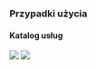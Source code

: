 ### Przypadki użycia

#### Katalog usług

![](assets\Katalog_usług_wyk.png)
![](assets\Katalog_usług_zlec.png)

